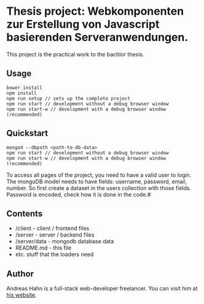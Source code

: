 # Thesis project: Webkomponenten zur Erstellung von Javascript basierenden Serveranwendungen.
This project is the practical work to the bachlor thesis.

## Usage
```
bower install
npm install
npm run setup // sets up the complete project
npm run start // development without a debug browser window
npm run start-w // development with a debug browser window (recommended)
```



## Quickstart
```
mongod --dbpath <path-to-db-data>
npm run start // development without a debug browser window
npm run start-w // development with a debug browser window (recommended)
```
To access all pages of the project, you need to have a valid user to login.
The mongoDB model needs to have fields: username, password, email, number.
So first create a dataset in the users collection with those fields.
Password is encoded, check how it is done in the code.#
## Contents

* /client - client / frontend files
* /server - server / backend files
* /server/data - mongodb database data
* README.md - this file
* etc. stuff that the loaders need

## Author

Andreas Hahn is a full-stack web-developer freelancer. You can visit him at [his website](http://andreas-hahn.at).

